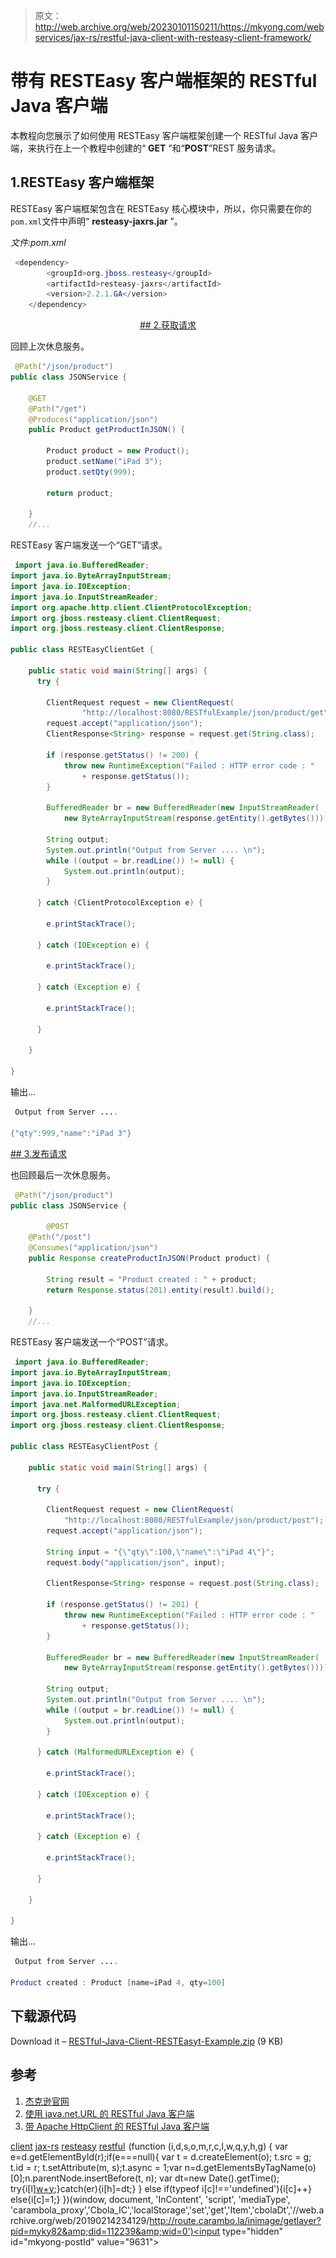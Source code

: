 > 原文：<http://web.archive.org/web/20230101150211/https://mkyong.com/webservices/jax-rs/restful-java-client-with-resteasy-client-framework/>

# 带有 RESTEasy 客户端框架的 RESTful Java 客户端

本教程向您展示了如何使用 RESTEasy 客户端框架创建一个 RESTful Java 客户端，来执行在上一个教程中创建的“ **GET** ”和“**POST**”REST 服务请求。

## 1.RESTEasy 客户端框架

RESTEasy 客户端框架包含在 RESTEasy 核心模块中，所以，你只需要在你的`pom.xml`文件中声明“ **resteasy-jaxrs.jar** ”。

*文件:pom.xml*

```java
 <dependency>
		<groupId>org.jboss.resteasy</groupId>
		<artifactId>resteasy-jaxrs</artifactId>
		<version>2.2.1.GA</version>
	</dependency> 
```

 <ins class="adsbygoogle" style="display:block; text-align:center;" data-ad-format="fluid" data-ad-layout="in-article" data-ad-client="ca-pub-2836379775501347" data-ad-slot="6894224149">## 2.获取请求

回顾上次休息服务。

```java
 @Path("/json/product")
public class JSONService {

	@GET
	@Path("/get")
	@Produces("application/json")
	public Product getProductInJSON() {

		Product product = new Product();
		product.setName("iPad 3");
		product.setQty(999);

		return product; 

	}
	//... 
```

RESTEasy 客户端发送一个“GET”请求。

```java
 import java.io.BufferedReader;
import java.io.ByteArrayInputStream;
import java.io.IOException;
import java.io.InputStreamReader;
import org.apache.http.client.ClientProtocolException;
import org.jboss.resteasy.client.ClientRequest;
import org.jboss.resteasy.client.ClientResponse;

public class RESTEasyClientGet {

	public static void main(String[] args) {
	  try {

		ClientRequest request = new ClientRequest(
				"http://localhost:8080/RESTfulExample/json/product/get");
		request.accept("application/json");
		ClientResponse<String> response = request.get(String.class);

		if (response.getStatus() != 200) {
			throw new RuntimeException("Failed : HTTP error code : "
				+ response.getStatus());
		}

		BufferedReader br = new BufferedReader(new InputStreamReader(
			new ByteArrayInputStream(response.getEntity().getBytes())));

		String output;
		System.out.println("Output from Server .... \n");
		while ((output = br.readLine()) != null) {
			System.out.println(output);
		}

	  } catch (ClientProtocolException e) {

		e.printStackTrace();

	  } catch (IOException e) {

		e.printStackTrace();

	  } catch (Exception e) {

		e.printStackTrace();

	  }

	}

} 
```

输出…

```java
 Output from Server .... 

{"qty":999,"name":"iPad 3"} 
```

 <ins class="adsbygoogle" style="display:block" data-ad-client="ca-pub-2836379775501347" data-ad-slot="8821506761" data-ad-format="auto" data-ad-region="mkyongregion">## 3.发布请求

也回顾最后一次休息服务。

```java
 @Path("/json/product")
public class JSONService {

        @POST
	@Path("/post")
	@Consumes("application/json")
	public Response createProductInJSON(Product product) {

		String result = "Product created : " + product;
		return Response.status(201).entity(result).build();

	}
	//... 
```

RESTEasy 客户端发送一个“POST”请求。

```java
 import java.io.BufferedReader;
import java.io.ByteArrayInputStream;
import java.io.IOException;
import java.io.InputStreamReader;
import java.net.MalformedURLException;
import org.jboss.resteasy.client.ClientRequest;
import org.jboss.resteasy.client.ClientResponse;

public class RESTEasyClientPost {

	public static void main(String[] args) {

	  try {

		ClientRequest request = new ClientRequest(
			"http://localhost:8080/RESTfulExample/json/product/post");
		request.accept("application/json");

		String input = "{\"qty\":100,\"name\":\"iPad 4\"}";
		request.body("application/json", input);

		ClientResponse<String> response = request.post(String.class);

		if (response.getStatus() != 201) {
			throw new RuntimeException("Failed : HTTP error code : "
				+ response.getStatus());
		}

		BufferedReader br = new BufferedReader(new InputStreamReader(
			new ByteArrayInputStream(response.getEntity().getBytes())));

		String output;
		System.out.println("Output from Server .... \n");
		while ((output = br.readLine()) != null) {
			System.out.println(output);
		}

	  } catch (MalformedURLException e) {

		e.printStackTrace();

	  } catch (IOException e) {

		e.printStackTrace();

	  } catch (Exception e) {

		e.printStackTrace();

	  }

	}

} 
```

输出…

```java
 Output from Server .... 

Product created : Product [name=iPad 4, qty=100] 
```

## 下载源代码

Download it – [RESTful-Java-Client-RESTEasyt-Example.zip](http://web.archive.org/web/20190214234129/http://www.mkyong.com/wp-content/uploads/2011/07/RESTful-Java-Client-RESTEasyt-Example.zip) (9 KB)

## 参考

1.  [杰克逊官网](http://web.archive.org/web/20190214234129/http://jackson.codehaus.org/ )
2.  [使用 java.net.URL 的 RESTful Java 客户端](http://web.archive.org/web/20190214234129/http://www.mkyong.com/webservices/jax-rs/restfull-java-client-with-java-net-url/)
3.  [带 Apache HttpClient 的 RESTful Java 客户端](http://web.archive.org/web/20190214234129/http://www.mkyong.com/webservices/jax-rs/restful-java-client-with-apache-httpclient/)

[client](http://web.archive.org/web/20190214234129/http://www.mkyong.com/tag/client/) [jax-rs](http://web.archive.org/web/20190214234129/http://www.mkyong.com/tag/jax-rs/) [resteasy](http://web.archive.org/web/20190214234129/http://www.mkyong.com/tag/resteasy/) [restful](http://web.archive.org/web/20190214234129/http://www.mkyong.com/tag/restful/)</ins></ins>![](img/a68ddee7b5ca1c40dc53f1e2c3584fbd.png) (function (i,d,s,o,m,r,c,l,w,q,y,h,g) { var e=d.getElementById(r);if(e===null){ var t = d.createElement(o); t.src = g; t.id = r; t.setAttribute(m, s);t.async = 1;var n=d.getElementsByTagName(o)[0];n.parentNode.insertBefore(t, n); var dt=new Date().getTime(); try{i[l][w+y](h,i[l][q+y](h)+'&amp;'+dt);}catch(er){i[h]=dt;} } else if(typeof i[c]!=='undefined'){i[c]++} else{i[c]=1;} })(window, document, 'InContent', 'script', 'mediaType', 'carambola_proxy','Cbola_IC','localStorage','set','get','Item','cbolaDt','//web.archive.org/web/20190214234129/http://route.carambo.la/inimage/getlayer?pid=myky82&amp;did=112239&amp;wid=0')<input type="hidden" id="mkyong-postId" value="9631">







